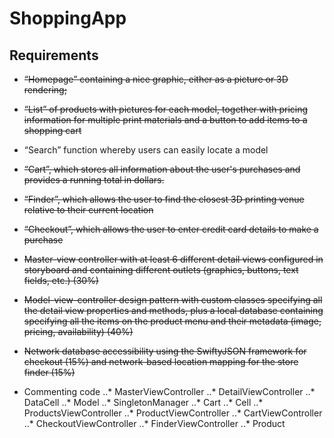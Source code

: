 # ShoppingApp


## Requirements
* ~~“Homepage” containing a nice graphic, either as a picture or 3D rendering;~~
* ~~“List” of products with pictures for each model, together with pricing information for multiple print materials and a button to add items to a shopping cart~~
* “Search” function whereby users can easily locate a model
* ~~“Cart”, which stores all information about the user's purchases and provides a running total in dollars.~~
* ~~“Finder”, which allows the user to find the closest 3D printing venue relative to their current location~~
* ~~“Checkout”, which allows the user to enter credit card details to make a purchase~~


* ~~Master-view controller with at least 6 different detail views configured in storyboard and containing different outlets (graphics, buttons, text fields, etc.) (30%)~~
* ~~Model-view-controller design pattern with custom classes specifying all the detail view properties and methods, plus a local database containing specifying all the items on the product menu and their metadata (image, pricing, availability) (40%)~~
* ~~Network database accessibility using the SwiftyJSON framework for checkout (15%) and network-based location mapping for the store finder (15%)~~
* Commenting code
..* MasterViewController
..* DetailViewController
..* DataCell
..* Model
..* SingletonManager
..* Cart
..* Cell
..* ProductsViewController
..* ProductViewController
..* CartViewController
..* CheckoutViewController
..* FinderViewController
..* Product
